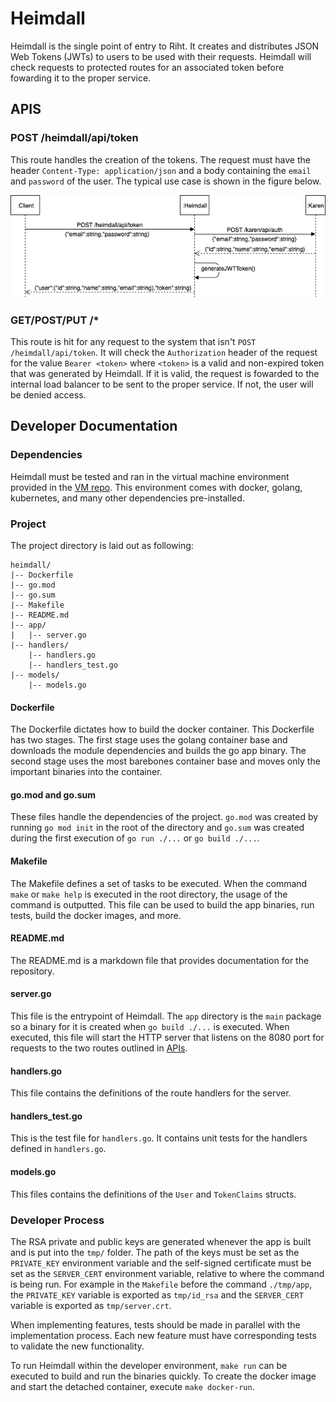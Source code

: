 # Heimdall
Heimdall is the single point of entry to Riht. It creates and distributes JSON
Web Tokens (JWTs) to users to be used with their requests. Heimdall will check
requests to protected routes for an associated token before fowarding it to the
proper service.

## APIS
### POST /heimdall/api/token
This route handles the creation of the tokens. The request must have the header
`Content-Type: application/json` and a body containing the `email` and
`password` of the user. The typical use case is shown in the figure below.

![Typical use case for this API](https://github.com/schramm-famm/docs/blob/master/diagrams/heimdall/Token_Creation.png "Token Creation")

### GET/POST/PUT /*
This route is hit for any request to the system that isn't `POST
/heimdall/api/token`. It will check the `Authorization` header of the request
for the value `Bearer <token>` where `<token>` is a valid and non-expired token
that was generated by Heimdall. If it is valid, the request is fowarded to the
internal load balancer to be sent to the proper service. If not, the user will
be denied access.

## Developer Documentation
### Dependencies
Heimdall must be tested and ran in the virtual machine environment provided in
the [VM repo](https://github.com/schramm-famm/vm). This environment comes with
docker, golang, kubernetes, and many other dependencies pre-installed.

### Project
The project directory is laid out as following:
```
heimdall/
|-- Dockerfile
|-- go.mod
|-- go.sum
|-- Makefile
|-- README.md
|-- app/
|   |-- server.go
|-- handlers/
    |-- handlers.go
    |-- handlers_test.go
|-- models/
    |-- models.go
```

#### Dockerfile
The Dockerfile dictates how to build the docker container. This Dockerfile has
two stages. The first stage uses the golang container base and downloads the
module dependencies and builds the go app binary. The second stage uses the most
barebones container base and moves only the important binaries into the
container.

#### go.mod and go.sum
These files handle the dependencies of the project. `go.mod` was created by
running `go mod init` in the root of the directory and `go.sum` was created
during the first execution of `go run ./...` or `go build ./...`.

#### Makefile
The Makefile defines a set of tasks to be executed. When the command `make` or
`make help` is executed in the root directory, the usage of the command is
outputted. This file can be used to build the app binaries, run tests, build the
docker images, and more.

#### README.md
The README.md is a markdown file that provides documentation for the repository.

#### server.go
This file is the entrypoint of Heimdall. The `app` directory is the `main`
package so a binary for it is created when `go build ./...` is executed. When
executed, this file will start the HTTP server that listens on the 8080 port for
requests to the two routes outlined in [APIs](#apis).

#### handlers.go
This file contains the definitions of the route handlers for the server.

#### handlers_test.go
This is the test file for `handlers.go`. It contains unit tests for the handlers
defined in `handlers.go`.

#### models.go
This files contains the definitions of the `User` and `TokenClaims` structs.

### Developer Process
The RSA private and public keys are generated whenever the app is built and is
put into the `tmp/` folder. The path of the keys must be set as the
`PRIVATE_KEY` environment variable and the self-signed certificate must be set
as the `SERVER_CERT` environment variable, relative to where the command is
being run. For example in the `Makefile` before the command `./tmp/app`, the
`PRIVATE_KEY` variable is exported as `tmp/id_rsa` and the `SERVER_CERT` variable
is exported as `tmp/server.crt`.

When implementing features, tests should be made in parallel with the
implementation process. Each new feature must have corresponding tests to
validate the new functionality.

To run Heimdall within the developer environment, `make run` can be executed to
build and run the binaries quickly. To create the docker image and start the
detached container, execute `make docker-run`.
